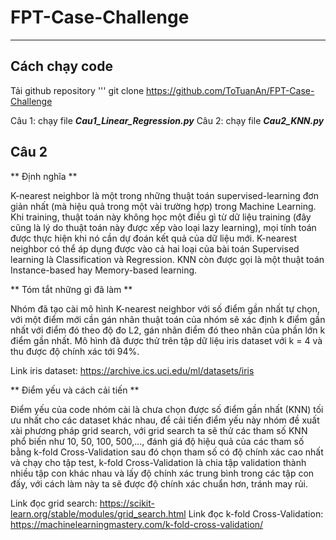 # FPT-Case-Challenge 
---
## Cách chạy code
Tải github repository
''' git clone https://github.com/ToTuanAn/FPT-Case-Challenge

Câu 1: chạy file ***Cau1_Linear_Regression.py*** 
Câu 2: chạy file ***Cau2_KNN.py***

## Câu 2


** Định nghĩa **

K-nearest neighbor là một trong những thuật toán supervised-learning đơn giản nhất (mà hiệu quả trong một vài trường hợp) trong Machine Learning. Khi training, thuật toán này không học một điều gì từ dữ liệu training (đây cũng là lý do thuật toán này được xếp vào loại lazy learning), mọi tính toán được thực hiện khi nó cần dự đoán kết quả của dữ liệu mới. K-nearest neighbor có thể áp dụng được vào cả hai loại của bài toán Supervised learning là Classification và Regression. KNN còn được gọi là một thuật toán Instance-based hay Memory-based learning.

** Tóm tắt những gì đã làm **

Nhóm đã tạo cài mô hình K-nearest neighbor với số điểm gần nhất tự chọn, với một điểm mới cần gán nhãn thuật toán của nhóm sẽ xác định k điểm gần nhất với điểm đó theo độ đo L2, gán nhãn điểm đó theo nhãn của phần lớn k điểm gần nhất. Mô hình đã được thử trên tập dữ liệu iris dataset với k = 4 và thu được độ chính xác tới 94%.

Link iris dataset: https://archive.ics.uci.edu/ml/datasets/iris

** Điểm yếu và cách cải tiến **

Điểm yếu của code nhóm cài là chưa chọn được số điểm gần nhất (KNN) tối ưu nhất cho các dataset khác nhau, để cải tiến điểm yếu này nhóm đề xuất xài phương pháp grid search, với grid search ta sẽ thử các tham số KNN phổ biến như 10, 50, 100, 500,..., đánh giá độ hiệu quả của các tham số bằng k-fold Cross-Validation sau đó chọn tham số có độ chính xác cao nhất và chạy cho tập test, k-fold Cross-Validation là chia tập validation thành nhiều tập con khác nhau và lấy độ chính xác trung bình trong các tập con đấy, với cách làm này ta sẽ được độ chính xác chuẩn hơn, tránh may rủi.

Link đọc grid search: https://scikit-learn.org/stable/modules/grid_search.html
Link đọc k-fold Cross-Validation: https://machinelearningmastery.com/k-fold-cross-validation/